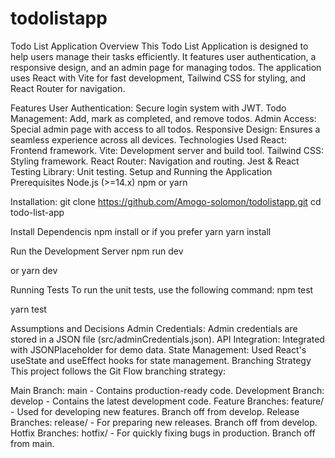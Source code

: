 # todolistapp
Todo List Application
Overview
This Todo List Application is designed to help users manage their tasks efficiently. It features user authentication, a responsive design, and an admin page for managing todos. The application uses React with Vite for fast development, Tailwind CSS for styling, and React Router for navigation.

Features
User Authentication: Secure login system with JWT.
Todo Management: Add, mark as completed, and remove todos.
Admin Access: Special admin page with access to all todos.
Responsive Design: Ensures a seamless experience across all devices.
Technologies Used
React: Frontend framework.
Vite: Development server and build tool.
Tailwind CSS: Styling framework.
React Router: Navigation and routing.
Jest & React Testing Library: Unit testing.
Setup and Running the Application
Prerequisites
Node.js (>=14.x)
npm or yarn

Installation:
git clone https://github.com/Amogo-solomon/todolistapp.git
cd todo-list-app

Install Dependencis
npm install
or if you prefer yarn
yarn install


Run the Development Server
npm run dev

or yarn dev


Running Tests
To run the unit tests, use the following command:
npm test

yarn test

Assumptions and Decisions
Admin Credentials: Admin credentials are stored in a JSON file (src/adminCredentials.json).
API Integration: Integrated with JSONPlaceholder for demo data.
State Management: Used React's useState and useEffect hooks for state management.
Branching Strategy
This project follows the Git Flow branching strategy:

Main Branch: main - Contains production-ready code.
Development Branch: develop - Contains the latest development code.
Feature Branches: feature/<feature-name> - Used for developing new features. Branch off from develop.
Release Branches: release/<version> - For preparing new releases. Branch off from develop.
Hotfix Branches: hotfix/<issue> - For quickly fixing bugs in production. Branch off from main.







